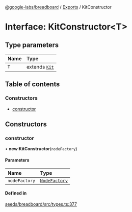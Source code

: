[@google-labs/breadboard](../README.md) / [Exports](../modules.md) / KitConstructor

# Interface: KitConstructor<T\>

## Type parameters

| Name | Type                    |
| :--- | :---------------------- |
| `T`  | extends [`Kit`](Kit.md) |

## Table of contents

### Constructors

- [constructor](KitConstructor.md#constructor)

## Constructors

### constructor

• **new KitConstructor**(`nodeFactory`)

#### Parameters

| Name          | Type                            |
| :------------ | :------------------------------ |
| `nodeFactory` | [`NodeFactory`](NodeFactory.md) |

#### Defined in

[seeds/breadboard/src/types.ts:377](https://github.com/breadboard-ai/breadboard/blob/99919d5/seeds/breadboard/src/types.ts#L377)

